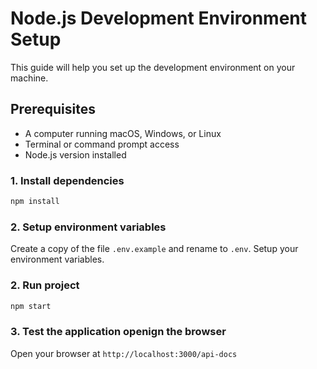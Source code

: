 # Node.js Development Environment Setup

This guide will help you set up the development environment on your machine.

## Prerequisites

- A computer running macOS, Windows, or Linux
- Terminal or command prompt access
- Node.js version installed

### 1. Install dependencies

```sh
npm install
```

### 2. Setup environment variables 

Create a copy of the file `.env.example` and rename to `.env`. Setup your environment variables.

### 2. Run project

```sh
npm start
```

### 3. Test the application openign the browser

Open your browser at `http://localhost:3000/api-docs`
